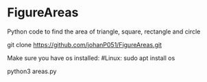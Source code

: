 # FigureAreas
Python code to find the area of triangle, square, rectangle and circle

git clone https://github.com/johanP051/FigureAreas.git

Make sure you have os installed:
#Linux: sudo apt install os

python3 areas.py
